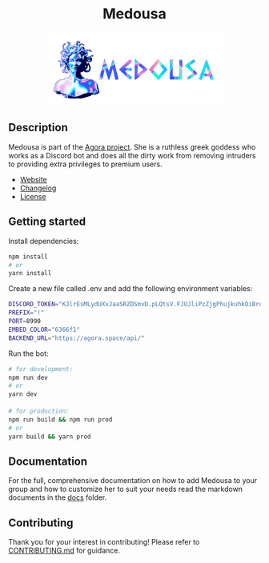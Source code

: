 <h1 align="center">Medousa</h1>

<p align="center">
	<img src="docs/img/medousa.png" width="70%" />
</p>

## Description

Medousa is part of the [Agora project](https://github.com/AgoraSpaceDAO). She
is a ruthless greek goddess who works as a Discord bot and does all the dirty
work from removing intruders to providing extra privileges to premium users.

- [Website](https://agora.space)
- [Changelog](./CHANGELOG.md)
- [License](./LICENSE)

## Getting started

Install dependencies:

```bash
npm install
# or
yarn install
```

Create a new file called .env and add the following environment variables:

```bash
DISCORD_TOKEN="KJlrEsMLydUXvJaaSRZDSmvD.pLQtsV.FJUJliPzZjgPhujkuhkOiBroWBk"
PREFIX="!"
PORT=8990
EMBED_COLOR="6366f1"
BACKEND_URL="https://agora.space/api/"
```

Run the bot:

```bash
# for development:
npm run dev
# or
yarn dev

# for production:
npm run build && npm run prod
# or
yarn build && yarn prod
```

## Documentation

For the full, comprehensive documentation on how to add Medousa to your group
and how to customize her to suit your needs read the markdown documents in the
[docs](./docs) folder.

## Contributing

Thank you for your interest in contributing! Please refer to
[CONTRIBUTING.md](./docs/CONTRIBUTING.md) for guidance.
